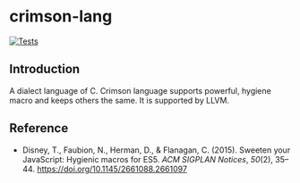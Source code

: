 # crimson-lang

[![Tests](https://github.com/NeilKleistGao/crimson-lang/actions/workflows/test.yml/badge.svg)](https://github.com/NeilKleistGao/crimson-lang/actions/workflows/test.yml)

## Introduction
A dialect language of C.
Crimson language supports powerful, hygiene macro and keeps others the same.
It is supported by LLVM.

## Reference
- Disney, T., Faubion, N., Herman, D., &#38; Flanagan, C. (2015). Sweeten your JavaScript: Hygienic macros for ES5. <i>ACM SIGPLAN Notices</i>, <i>50</i>(2), 35–44. https://doi.org/10.1145/2661088.2661097
